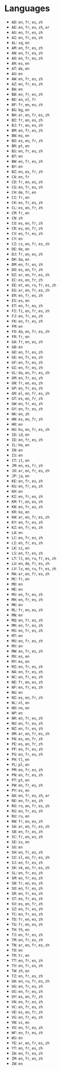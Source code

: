 # Languages

- `AD`: `en`, `fr`, `es`, `zh`
- `AE`: `en`, `fr`, `es`, `zh`, `ar`
- `AG`: `en`, `fr`, `es`, `zh`
- `AI`: `en`, `fr`, `es`, `zh`
- `AL`: `sq`, `en`
- `AM`: `en`, `fr`, `es`, `zh`
- `AN`: `en`, `fr`, `es`, `zh`
- `AO`: `en`, `fr`, `es`, `zh`
- `AR`: `es`, `en`
- `AT`: `de`, `en`
- `AU`: `en`
- `AW`: `en`, `fr`, `es`, `zh`
- `AZ`: `en`, `fr`, `es`, `zh`
- `BA`: `en`
- `BB`: `en`, `fr`, `es`, `zh`
- `BE`: `en`, `nl`, `fr`
- `BF`: `fr`, `en`, `es`, `zh`
- `BG`: `bg`, `en`
- `BH`: `ar`, `en`, `fr`, `es`, `zh`
- `BI`: `fr`, `en`, `es`, `zh`
- `BJ`: `fr`, `en`, `es`, `zh`
- `BM`: `en`, `fr`, `es`, `zh`
- `BN`: `ms`, `en`
- `BO`: `es`, `en`, `fr`, `zh`
- `BR`: `pt`, `en`
- `BS`: `en`, `fr`, `es`, `zh`
- `BT`: `en`
- `BW`: `en`, `fr`, `es`, `zh`
- `BY`: `en`
- `BZ`: `en`, `es`, `fr`, `zh`
- `CA`: `en`, `fr`
- `CD`: `fr`, `en`, `es`, `zh`
- `CG`: `en`, `fr`, `es`, `zh`
- `CH`: `de`, `fr`, `en`
- `CI`: `fr`, `en`
- `CK`: `en`, `fr`, `es`, `zh`
- `CL`: `es`, `en`, `fr`, `zh`
- `CM`: `fr`, `en`
- `CN`: `zh`
- `CO`: `es`, `en`, `fr`, `zh`
- `CR`: `es`, `en`, `fr`, `zh`
- `CV`: `en`, `fr`, `es`, `zh`
- `CY`: `en`
- `CZ`: `cs`, `en`, `fr`, `es`, `zh`
- `DE`: `de`, `en`
- `DJ`: `fr`, `en`, `es`, `zh`
- `DK`: `da`, `en`
- `DM`: `en`, `fr`, `es`, `zh`
- `DO`: `es`, `en`, `fr`, `zh`
- `DZ`: `ar`, `en`, `fr`, `es`, `zh`
- `EC`: `es`, `en`, `fr`, `zh`
- `EE`: `et`, `en`, `ru`, `fr`, `es`, `zh`
- `EG`: `ar`, `en`, `fr`, `es`, `zh`
- `ER`: `en`, `fr`, `es`, `zh`
- `ES`: `es`, `en`
- `ET`: `en`, `fr`, `es`, `zh`
- `FI`: `fi`, `en`, `fr`, `es`, `zh`
- `FJ`: `en`, `fr`, `es`, `zh`
- `FK`: `en`, `fr`, `es`, `zh`
- `FM`: `en`
- `FO`: `da`, `en`, `fr`, `es`, `zh`
- `FR`: `fr`, `en`
- `GA`: `fr`, `en`, `es`, `zh`
- `GB`: `en`
- `GD`: `en`, `fr`, `es`, `zh`
- `GE`: `en`, `fr`, `es`, `zh`
- `GF`: `en`, `fr`, `es`, `zh`
- `GI`: `en`, `fr`, `es`, `zh`
- `GL`: `da`, `en`, `fr`, `es`, `zh`
- `GM`: `en`, `fr`, `es`, `zh`
- `GN`: `fr`, `en`, `es`, `zh`
- `GP`: `en`, `fr`, `es`, `zh`
- `GR`: `el`, `en`, `fr`, `es`, `zh`
- `GT`: `es`, `en`, `fr`, `zh`
- `GW`: `en`, `fr`, `es`, `zh`
- `GY`: `en`, `fr`, `es`, `zh`
- `HK`: `en`, `zh`
- `HN`: `es`, `en`, `fr`, `zh`
- `HR`: `en`
- `HU`: `hu`, `en`, `fr`, `es`, `zh`
- `ID`: `id`, `en`
- `IE`: `en`, `fr`, `es`, `zh`
- `IL`: `he`, `en`
- `IN`: `en`
- `IS`: `en`
- `IT`: `it`, `en`
- `JM`: `en`, `es`, `fr`, `zh`
- `JO`: `ar`, `en`, `fr`, `es`, `zh`
- `JP`: `ja`, `en`
- `KE`: `en`, `fr`, `es`, `zh`
- `KG`: `en`, `fr`, `es`, `zh`
- `KH`: `en`
- `KI`: `en`, `fr`, `es`, `zh`
- `KM`: `fr`, `en`, `es`, `zh`
- `KN`: `en`, `fr`, `es`, `zh`
- `KR`: `ko`, `en`
- `KW`: `ar`, `en`, `fr`, `es`, `zh`
- `KY`: `en`, `fr`, `es`, `zh`
- `KZ`: `en`, `fr`, `es`, `zh`
- `LA`: `en`
- `LC`: `en`, `fr`, `es`, `zh`
- `LI`: `en`, `fr`, `es`, `zh`
- `LK`: `si`, `en`
- `LS`: `en`, `fr`, `es`, `zh`
- `LT`: `lt`, `en`, `ru`, `fr`, `es`, `zh`
- `LU`: `en`, `de`, `fr`, `es`, `zh`
- `LV`: `lv`, `en`, `ru`, `fr`, `es`, `zh`
- `MA`: `ar`, `en`, `fr`, `es`, `zh`
- `MC`: `fr`, `en`
- `MD`: `en`
- `ME`: `en`
- `MG`: `en`, `fr`, `es`, `zh`
- `MH`: `en`, `fr`, `es`, `zh`
- `MK`: `en`
- `ML`: `fr`, `en`, `es`, `zh`
- `MN`: `en`
- `MQ`: `en`, `fr`, `es`, `zh`
- `MR`: `en`, `fr`, `es`, `zh`
- `MS`: `en`, `fr`, `es`, `zh`
- `MT`: `en`
- `MU`: `en`, `fr`, `es`, `zh`
- `MV`: `en`
- `MW`: `en`, `fr`, `es`, `zh`
- `MX`: `es`, `en`
- `MY`: `ms`, `en`
- `MZ`: `en`, `fr`, `es`, `zh`
- `NA`: `en`, `fr`, `es`, `zh`
- `NC`: `en`, `fr`, `es`, `zh`
- `NE`: `fr`, `en`, `es`, `zh`
- `NF`: `en`, `fr`, `es`, `zh`
- `NG`: `en`
- `NI`: `es`, `en`, `fr`, `zh`
- `NL`: `nl`, `en`
- `NO`: `no`, `en`
- `NP`: `en`
- `NR`: `en`, `fr`, `es`, `zh`
- `NU`: `en`, `fr`, `es`, `zh`
- `NZ`: `en`, `fr`, `es`, `zh`
- `OM`: `ar`, `en`, `fr`, `es`, `zh`
- `PA`: `es`, `en`, `fr`, `zh`
- `PE`: `es`, `en`, `fr`, `zh`
- `PF`: `en`, `fr`, `es`, `zh`
- `PG`: `en`, `fr`, `es`, `zh`
- `PH`: `tl`, `en`
- `PL`: `pl`, `en`
- `PM`: `en`, `fr`, `es`, `zh`
- `PN`: `en`, `fr`, `es`, `zh`
- `PT`: `pt`, `en`
- `PW`: `en`, `fr`, `es`, `zh`
- `PY`: `es`, `en`
- `QA`: `en`, `fr`, `es`, `zh`, `ar`
- `RE`: `en`, `fr`, `es`, `zh`
- `RO`: `ro`, `en`, `fr`, `es`, `zh`
- `RS`: `en`, `fr`, `es`, `zh`
- `RU`: `ru`, `en`
- `RW`: `fr`, `en`, `es`, `zh`
- `SA`: `ar`, `en`, `fr`, `es`, `zh`
- `SB`: `en`, `fr`, `es`, `zh`
- `SC`: `fr`, `en`, `es`, `zh`
- `SE`: `sv`, `en`
- `SG`: `en`
- `SH`: `en`, `fr`, `es`, `zh`
- `SI`: `sl`, `en`, `fr`, `es`, `zh`
- `SJ`: `en`, `fr`, `es`, `zh`
- `SK`: `sk`, `en`, `fr`, `es`, `zh`
- `SL`: `en`, `fr`, `es`, `zh`
- `SM`: `en`, `fr`, `es`, `zh`
- `SN`: `fr`, `en`, `es`, `zh`
- `SO`: `en`, `fr`, `es`, `zh`
- `SR`: `en`, `fr`, `es`, `zh`
- `ST`: `en`, `fr`, `es`, `zh`
- `SV`: `es`, `en`, `fr`, `zh`
- `SZ`: `en`, `fr`, `es`, `zh`
- `TC`: `en`, `fr`, `es`, `zh`
- `TD`: `fr`, `en`, `es`, `zh`
- `TG`: `fr`, `en`, `es`, `zh`
- `TH`: `th`, `en`
- `TJ`: `en`, `fr`, `es`, `zh`
- `TM`: `en`, `fr`, `es`, `zh`
- `TN`: `ar`, `en`, `fr`, `es`, `zh`
- `TO`: `en`
- `TR`: `tr`, `en`
- `TT`: `en`, `fr`, `es`, `zh`
- `TV`: `en`, `fr`, `es`, `zh`
- `TW`: `zh`, `en`
- `TZ`: `en`, `fr`, `es`, `zh`
- `UA`: `en`, `ru`, `fr`, `es`, `zh`
- `UG`: `en`, `fr`, `es`, `zh`
- `US`: `en`, `fr`, `es`, `zh`
- `UY`: `es`, `en`, `fr`, `zh`
- `VA`: `en`, `fr`, `es`, `zh`
- `VC`: `en`, `fr`, `es`, `zh`
- `VE`: `es`, `en`, `fr`, `zh`
- `VG`: `en`, `fr`, `es`, `zh`
- `VN`: `vi`, `en`
- `VU`: `en`, `fr`, `es`, `zh`
- `WF`: `en`, `fr`, `es`, `zh`
- `WS`: `en`
- `YE`: `ar`, `en`, `fr`, `es`, `zh`
- `YT`: `en`, `fr`, `es`, `zh`
- `ZA`: `en`, `fr`, `es`, `zh`
- `ZM`: `en`, `fr`, `es`, `zh`
- `ZW`: `en`
